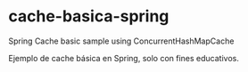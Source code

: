 # cache-basica-spring
Spring Cache basic sample using ConcurrentHashMapCache

Ejemplo de cache básica en Spring, solo con fines educativos.
